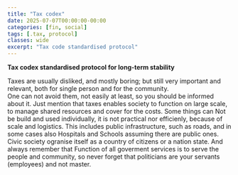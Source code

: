 ```yaml
---
title: "Tax codex"
date: 2025-07-07T00:00:00-00:00
categories: [fin, social]
tags: [.tax, protocol]
classes: wide
excerpt: "Tax code standardised protocol"
---
```


**Tax codex standardised protocol for long-term stability**

Taxes are usually disliked, and mostly boring; but still very important and relevant, both for single person and for the community.  
One can not avoid them, not easily at least, so you should be informed about it.
Just mention that taxes enables society to function on large scale, to manage shared resources and cover for the costs.
Some things can Not be build and used individually, it is not practical nor efficienly, because of scale and logistics.
This includes public infrastructure, such as roads, and in some cases also Hospitals and Schools assuming there are public ones.
Civic society ogranise itself as a country of citizens or a nation state.
And always remember that Function of all goverment services is to serve the people and community, so never forget that politicians are your servants (employees) and not master.



